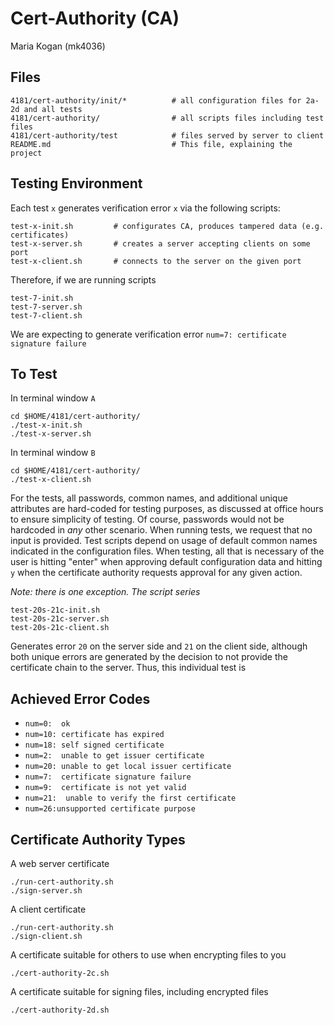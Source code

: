 # Cert-Authority (CA)
Maria Kogan (mk4036)

## Files
```
4181/cert-authority/init/*          # all configuration files for 2a-2d and all tests
4181/cert-authority/                # all scripts files including test files
4181/cert-authority/test            # files served by server to client
README.md                           # This file, explaining the project
```
## Testing Environment
Each test `x` generates verification error `x` via the following scripts: 
```
test-x-init.sh         # configurates CA, produces tampered data (e.g. certificates)
test-x-server.sh       # creates a server accepting clients on some port
test-x-client.sh       # connects to the server on the given port
```
Therefore, if we are running scripts 
```
test-7-init.sh         
test-7-server.sh       
test-7-client.sh        
```
We are expecting to generate verification error `num=7: certificate signature failure`

## To Test
In terminal window `A`
```
cd $HOME/4181/cert-authority/
./test-x-init.sh
./test-x-server.sh
```
In terminal window `B`
```
cd $HOME/4181/cert-authority/
./test-x-client.sh
```
For the tests, all passwords, common names, and additional unique attributes are hard-coded for testing purposes, as discussed at office hours to ensure simplicity of testing. Of course, passwords would not be hardcoded in *any* other scenario.
When running tests, we request that no input is provided. Test scripts depend on usage of default common names indicated in the configuration files. When testing, all that is necessary of the user is hitting "enter" when approving default configuration data and hitting `y` when the certificate authority requests approval for any given action.

*Note: there is one exception. The script series*
```
test-20s-21c-init.sh         
test-20s-21c-server.sh       
test-20s-21c-client.sh        
```
Generates error `20` on the server side and `21` on the client side, although both unique errors are generated by the decision to not provide the certificate chain to the server. Thus, this individual test is 


## Achieved Error Codes
- `num=0:  ok`
- `num=10: certificate has expired`
- `num=18: self signed certificate`
- `num=2:  unable to get issuer certificate`
- `num=20: unable to get local issuer certificate`
- `num=7:  certificate signature failure`
- `num=9:  certificate is not yet valid`
- `num=21:  unable to verify the first certificate`
- `num=26:unsupported certificate purpose`

## Certificate Authority Types
A web server certificate
```
./run-cert-authority.sh
./sign-server.sh 
```
A client certificate
```
./run-cert-authority.sh
./sign-client.sh 
```
A certificate suitable for others to use when encrypting files to you
```
./cert-authority-2c.sh  
```
A certificate suitable for signing files, including encrypted files
```
./cert-authority-2d.sh  
```
